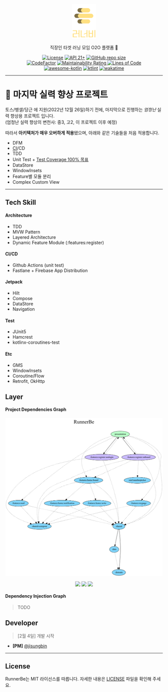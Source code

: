 <p align="center">
  <img src="https://github.com/applemango-runnerbe/.github/blob/main/art/logo/signature_transparent.png?raw=true" width="15%" />
</p>
<p align="center">직장인 타겟 러닝 모임 O2O 플랫폼 🐝</p>
<p align="center">
  <a href="https://github.com/applemango-runnerbe/RunnerBe-Android/blob/main/LICENSE"><img alt="License" src="https://img.shields.io/badge/License-MIT-blue"/></a>
  <a href="https://developer.android.com/about/versions/lollipop"><img alt="API 21+" src="https://img.shields.io/badge/API-21%2B-brightgreen.svg"/></a>
  <a href="https://github.com/applemango-runnerbe/RunnerBe-Android"><img alt="GitHub repo size" src="https://img.shields.io/github/repo-size/applemango-runnerbe/RunnerBe-Android"/></a>
  <br/>
  <a href="https://www.codefactor.io/repository/github/applemango-runnerbe/runnerbe-android/overview"><img src="https://www.codefactor.io/repository/github/applemango-runnerbe/runnerbe-android/badge" alt="CodeFactor"/></a>
  <a href="https://sonarcloud.io/summary/new_code?id=applemango-runnerbe_RunnerBe-Android"><img src="https://sonarcloud.io/api/project_badges/measure?project=applemango-runnerbe_RunnerBe-Android&metric=sqale_rating" alt="Maintainability Rating"/>     
  <a href="https://sonarcloud.io/summary/new_code?id=applemango-runnerbe_RunnerBe-Android"><img src="https://sonarcloud.io/api/project_badges/measure?project=applemango-runnerbe_RunnerBe-Android&metric=ncloc" alt="Lines of Code"/></a>
  <br/>
  <a href="https://kotlin.link"><img src="https://kotlin.link/awesome-kotlin.svg" alt="awesome-kotlin"/></a>
  <a href="https://ktlint.github.io/"><img src="https://img.shields.io/badge/code%20style-%E2%9D%A4-FF4081.svg" alt="ktlint"/></a>
  <a href="https://wakatime.com/badge/user/2da851dd-14d7-47dd-821a-7d902e52c1c2/project/eead2f63-3468-4e8a-98b2-12de1e4cebb2"><img src="https://wakatime.com/badge/user/2da851dd-14d7-47dd-821a-7d902e52c1c2/project/eead2f63-3468-4e8a-98b2-12de1e4cebb2.svg" alt="wakatime"></a>
</p>

---
<!-- # 🚀🚀🚀 SUPER-FAST-DEV ON 🚀🚀🚀

시간이 매우 촉박하여 퍼포먼스와 앱 스킬들을 다 무시하고 모놀리식 구성으로 [재개발](https://github.com/applemango-runnerbe/RunnerBe-Android-SuperFastDev)합니다.

**따라서 코드가 매우 더러우며 코드 확인을 권장하지 않습니다.**

프로젝트 기간이 끝난 이후, 이쁘고 아름답게 리펙토링 할 예정입니다. 

현재 main 브런치 코드와 리드미에 적힌 스팩들은 SUPER-FAST-DEV 가 OFF 인 상태일 때 개발된 코드들 입니다. -->

# 🥇 마지막 실력 향상 프로젝트

토스/뱅샐/당근 에 지원(2022년 12월 26일)하기 전에, 마지막으로 진행하는 *엄청난* 실력 향상용 프로젝트 입니다.<br/>(엄청난 실력 향상의 변천사: 중3, 고2, 이 프로젝트 이후 예정)

따라서 **아키텍처가 매우 오버하게 적용**됐으며, 아래와 같은 기술들을 처음 적용합니다.

- DFM
- [CI](https://github.com/applemango-runnerbe/RunnerBe-Android/issues/22)/CD
- TDD
- Unit Test + [Test Coverage 100% 목표](https://github.com/applemango-runnerbe/RunnerBe-Android/issues/35)
- DataStore
- WindowInsets
- Feature별 모듈 분리
- Complex Custom View

---

## Tech Skill

#### Architecture

- TDD
- MVW Pattern
- Layered Architecture
- Dynamic Feature Module (:features:register)

#### CI/CD

- Github Actions (unit test)
- Fastlane + Firebase App Distribution

#### Jetpack

- Hilt
- Compose
- DataStore
- Navigation

#### Test

- JUnit5
- Hamcrest
- kotlinx-coroutines-test

#### Etc

- GMS
- WindowInsets
- Coroutine/Flow
- Retrofit, OkHttp

## Layer

#### Project Dependencies Graph

![](art/project-dependency-graph/graph.dot.png)

<p align="center" >
  <img src="https://img.shields.io/badge/Module-Android-%23baffc9" />
  <img src="https://img.shields.io/badge/Module-Dynamic%20Feature-%23c9baff" /> 
  <img src="https://img.shields.io/badge/Module-Android%20Library-%2381D4FA" />
</p>

#### Dependency Injection Graph

> TODO

## Developer

> [2월 4일] 개발 시작

- **[PM]** [@jisungbin](https://github.com/jisungbin)

---

## License

RunnerBe는 MIT 라이선스를 따릅니다. 자세한 내용은 [LICENSE](https://github.com/applemango-runnerbe/RunnerBe-Android/blob/main/LICENSE) 파일을 확인해 주세요.
